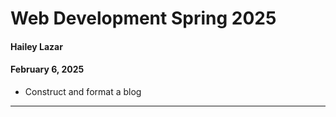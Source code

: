 # Web Development Spring 2025
#### Hailey Lazar
#### February 6, 2025

- Construct and format a blog

----

